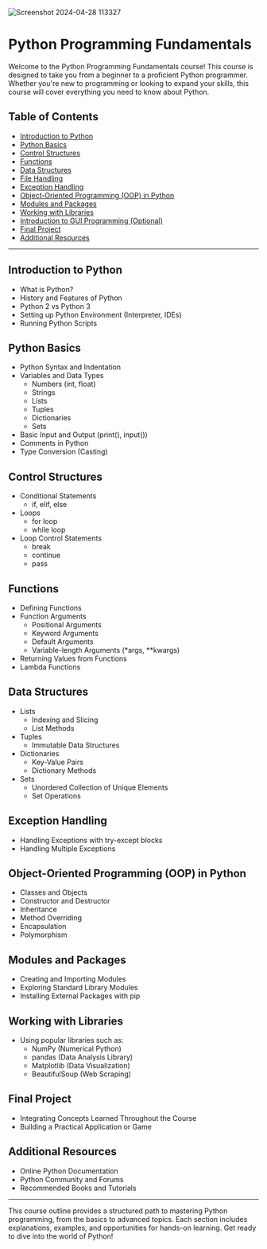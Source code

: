 ![Screenshot 2024-04-28 113327](https://github.com/mshahzaib4/Python-Tutorial.yt/assets/158167657/02d341cc-f9f4-4405-ab61-394c806c418b)

# Python Programming Fundamentals

Welcome to the Python Programming Fundamentals course! This course is designed to take you from a beginner to a proficient Python programmer. Whether you're new to programming or looking to expand your skills, this course will cover everything you need to know about Python.

## Table of Contents
- [Introduction to Python](https://github.com/mshahzaib4/Python-Tutorial.yt/tree/main/01%20Introduction%20to%20Python)
- [Python Basics](#python-basics)
- [Control Structures](#control-structures)
- [Functions](#functions)
- [Data Structures](#data-structures)
- [File Handling](#file-handling)
- [Exception Handling](#exception-handling)
- [Object-Oriented Programming (OOP) in Python](#object-oriented-programming-oop-in-python)
- [Modules and Packages](#modules-and-packages)
- [Working with Libraries](#working-with-libraries)
- [Introduction to GUI Programming (Optional)](#introduction-to-gui-programming-optional)
- [Final Project](#final-project)
- [Additional Resources](#additional-resources)

---

## Introduction to Python
- What is Python?
- History and Features of Python
- Python 2 vs Python 3
- Setting up Python Environment (Interpreter, IDEs)
- Running Python Scripts

## Python Basics
- Python Syntax and Indentation
- Variables and Data Types
  - Numbers (int, float)
  - Strings
  - Lists
  - Tuples
  - Dictionaries
  - Sets
- Basic Input and Output (print(), input())
- Comments in Python
- Type Conversion (Casting)

## Control Structures
- Conditional Statements
  - if, elif, else
- Loops
  - for loop
  - while loop
- Loop Control Statements
  - break
  - continue
  - pass

## Functions
- Defining Functions
- Function Arguments
  - Positional Arguments
  - Keyword Arguments
  - Default Arguments
  - Variable-length Arguments (*args, **kwargs)
- Returning Values from Functions
- Lambda Functions

## Data Structures
- Lists
  - Indexing and Slicing
  - List Methods
- Tuples
  - Immutable Data Structures
- Dictionaries
  - Key-Value Pairs
  - Dictionary Methods
- Sets
  - Unordered Collection of Unique Elements
  - Set Operations

## Exception Handling
- Handling Exceptions with try-except blocks
- Handling Multiple Exceptions

## Object-Oriented Programming (OOP) in Python
- Classes and Objects
- Constructor and Destructor
- Inheritance
- Method Overriding
- Encapsulation
- Polymorphism
  
## Modules and Packages
- Creating and Importing Modules
- Exploring Standard Library Modules
- Installing External Packages with pip

## Working with Libraries
- Using popular libraries such as:
  - NumPy (Numerical Python)
  - pandas (Data Analysis Library)
  - Matplotlib (Data Visualization)
  - BeautifulSoup (Web Scraping)

## Final Project
- Integrating Concepts Learned Throughout the Course
- Building a Practical Application or Game

## Additional Resources
- Online Python Documentation
- Python Community and Forums
- Recommended Books and Tutorials

---

This course outline provides a structured path to mastering Python programming, from the basics to advanced topics. Each section includes explanations, examples, and opportunities for hands-on learning. Get ready to dive into the world of Python!
